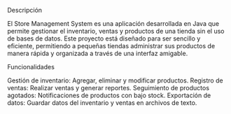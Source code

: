 Descripción

El Store Management System es una aplicación desarrollada en Java que permite gestionar el inventario, ventas y productos de una tienda sin el uso de bases de datos. Este proyecto está diseñado para ser sencillo y eficiente, permitiendo a pequeñas tiendas administrar sus productos de manera rápida y organizada a través de una interfaz amigable.

Funcionalidades

Gestión de inventario: Agregar, eliminar y modificar productos.
Registro de ventas: Realizar ventas y generar reportes.
Seguimiento de productos agotados: Notificaciones de productos con bajo stock.
Exportación de datos: Guardar datos del inventario y ventas en archivos de texto.
